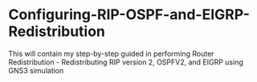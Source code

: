 # Configuring-RIP-OSPF-and-EIGRP-Redistribution
This will contain my step-by-step guided in performing Router Redistribution - Redistributing RIP version 2, OSPFV2, and EIGRP using GNS3 simulation
